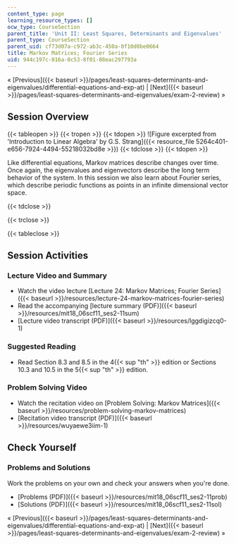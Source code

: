 ```yaml
---
content_type: page
learning_resource_types: []
ocw_type: CourseSection
parent_title: 'Unit II: Least Squares, Determinants and Eigenvalues'
parent_type: CourseSection
parent_uid: cf73d07a-c972-ab3c-450a-0f10d0be0664
title: Markov Matrices; Fourier Series
uid: 944c197c-016a-0c53-8f01-08eac297793a
---
```


« [Previous]({{< baseurl >}}/pages/least-squares-determinants-and-eigenvalues/differential-equations-and-exp-at) | [Next]({{< baseurl >}}/pages/least-squares-determinants-and-eigenvalues/exam-2-review) »

Session Overview
----------------

{{< tableopen >}}
{{< tropen >}}
{{< tdopen >}}
![Figure excerpted from 'Introduction to Linear Algebra' by G.S. Strang]({{< resource_file 5264c401-e656-7924-4494-55218032bd8e >}})
{{< tdclose >}}
{{< tdopen >}}


Like differential equations, Markov matrices describe changes over time. Once again, the eigenvalues and eigenvectors describe the long term behavior of the system. In this session we also learn about Fourier series, which describe periodic functions as points in an infinite dimensional vector space.


{{< tdclose >}}

{{< trclose >}}

{{< tableclose >}}

Session Activities
------------------

### Lecture Video and Summary

*   Watch the video lecture [Lecture 24: Markov Matrices; Fourier Series]({{< baseurl >}}/resources/lecture-24-markov-matrices-fourier-series)
*   Read the accompanying [lecture summary (PDF)]({{< baseurl >}}/resources/mit18_06scf11_ses2-11sum)
*   [Lecture video transcript (PDF)]({{< baseurl >}}/resources/lggdigizcq0-1)

### Suggested Reading

*   Read Section 8.3 and 8.5 in the 4{{< sup "th" >}} edition or Sections 10.3 and 10.5 in the 5{{< sup "th" >}} edition.

### Problem Solving Video

*   Watch the recitation video on [Problem Solving: Markov Matrices]({{< baseurl >}}/resources/problem-solving-markov-matrices)
*   [Recitation video transcript (PDF)]({{< baseurl >}}/resources/wuyaewe3iim-1)

Check Yourself
--------------

### Problems and Solutions

Work the problems on your own and check your answers when you're done.

*   [Problems (PDF)]({{< baseurl >}}/resources/mit18_06scf11_ses2-11prob)
*   [Solutions (PDF)]({{< baseurl >}}/resources/mit18_06scf11_ses2-11sol)

« [Previous]({{< baseurl >}}/pages/least-squares-determinants-and-eigenvalues/differential-equations-and-exp-at) | [Next]({{< baseurl >}}/pages/least-squares-determinants-and-eigenvalues/exam-2-review) »